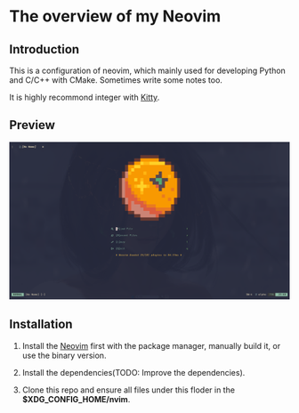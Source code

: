 # The overview of my Neovim

## Introduction

This is a configuration of neovim, which mainly used for developing Python
and C/C++ with CMake.
Sometimes write some notes too.

It is highly recommond integer with [Kitty](https://github.com/kovidgoyal/kitty).

## Preview

![Dashboard](./doc/neovim_dashboard.png)

## Installation

1. Install the [Neovim](https://github.com/neovim/neovim) first with
the package manager, manually build it, or use the binary version.

2. Install the dependencies(TODO: Improve the dependencies).

3. Clone this repo and ensure all files under this floder in the **$XDG_CONFIG_HOME/nvim**.
